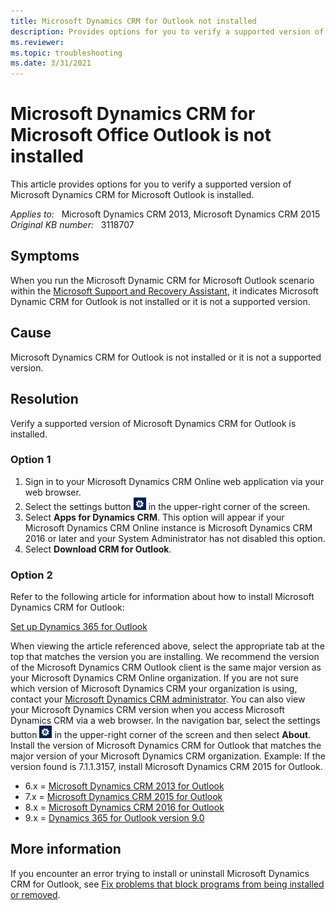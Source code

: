 ```yaml
---
title: Microsoft Dynamics CRM for Outlook not installed
description: Provides options for you to verify a supported version of Microsoft Dynamics CRM for Outlook is installed.
ms.reviewer: 
ms.topic: troubleshooting
ms.date: 3/31/2021
---
```

# Microsoft Dynamics CRM for Microsoft Office Outlook is not installed

This article provides options for you to verify a supported version of Microsoft Dynamics CRM for Microsoft Outlook is installed.

_Applies to:_ &nbsp; Microsoft Dynamics CRM 2013, Microsoft Dynamics CRM 2015  
_Original KB number:_ &nbsp; 3118707

## Symptoms

When you run the Microsoft Dynamic CRM for Microsoft Outlook scenario within the [Microsoft Support and Recovery Assistant](https://support.microsoft.com/office/e90bb691-c2a7-4697-a94f-88836856c72f), it indicates Microsoft Dynamic CRM for Outlook is not installed or it is not a supported version.

## Cause

Microsoft Dynamics CRM for Outlook is not installed or it is not a supported version.

## Resolution

Verify a supported version of Microsoft Dynamics CRM for Outlook is installed.

### Option 1

1. Sign in to your Microsoft Dynamics CRM Online web application via your web browser.
2. Select the settings button ![gear icon](./media/dynamics-crm-for-outlook-not-installed/gear-icon.png) in the upper-right corner of the screen.
3. Select **Apps for Dynamics CRM**. This option will appear if your Microsoft Dynamics CRM Online instance is Microsoft Dynamics CRM 2016 or later and your System Administrator has not disabled this option.
4. Select **Download CRM for Outlook**.

### Option 2

Refer to the following article for information about how to install Microsoft Dynamics CRM for Outlook:

[Set up Dynamics 365 for Outlook](/dynamics365/outlook-addin/user-guide/set-up)

When viewing the article referenced above, select the appropriate tab at the top that matches the version you are installing. We recommend the version of the Microsoft Dynamics CRM Outlook client is the same major version as your Microsoft Dynamics CRM Online organization. If you are not sure which version of Microsoft Dynamics CRM your organization is using, contact your [Microsoft Dynamics CRM administrator](/dynamics365/). You can also view your Microsoft Dynamics CRM version when you access Microsoft Dynamics CRM via a web browser. In the navigation bar, select the settings button ![gear icon](./media/dynamics-crm-for-outlook-not-installed/gear-icon.png) in the upper-right corner of the screen and then select **About**. Install the version of Microsoft Dynamics CRM for Outlook that matches the major version of your Microsoft Dynamics CRM organization. Example: If the version found is 7.1.1.3157, install Microsoft Dynamics CRM 2015 for Outlook.

- 6.x = [Microsoft Dynamics CRM 2013 for Outlook](https://www.microsoft.com/download/details.aspx?id=40344)
- 7.x = [Microsoft Dynamics CRM 2015 for Outlook](https://www.microsoft.com/download/details.aspx?id=45015)
- 8.x = [Microsoft Dynamics CRM 2016 for Outlook](https://www.microsoft.com/download/details.aspx?id=50370)
- 9.x = [Dynamics 365 for Outlook version 9.0](https://www.microsoft.com/download/details.aspx?id=56972)

## More information

If you encounter an error trying to install or uninstall Microsoft Dynamics CRM for Outlook, see [Fix problems that block programs from being installed or removed](https://support.microsoft.com/help/17588).
